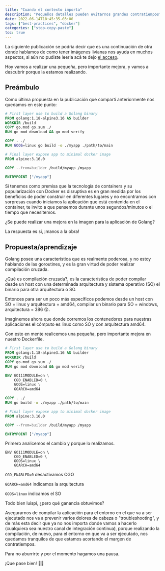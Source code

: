 ```yaml
---
title: "Cuando el contexto importa"
description: "Pequeños detalles pueden evitarnos grandes contratiempos"
date: 2022-06-14T18:45:35-03:00
tags: ["best-practices", "docker"]
categories: ["stop-copy-paste"]
toc: true
---
```

La siguiente publicación se podría decir que es una continuación de otra donde hablamos de como tener imágenes livianas 
nos ayuda en muchos aspectos, si aún no pudiste leerla acá te dejo 
[el acceso](https://luispe.github.io/blog/es/posts/lightweight-container-image/).

Hoy vamos a realizar una pequeña, pero importante mejora, y vamos a descubrir porque la estamos realizando.

## Preámbulo
Como última propuesta en la publicación que compartí anteriormente nos quedamos en este punto:

```dockerfile {linenos=table,filename="Dockerfile"}
# First layer use to build a Golang binary
FROM golang:1.18-alpine3.16 AS builder
WORKDIR /build
COPY go.mod go.sum ./
RUN go mod download && go mod verify

COPY . ./
RUN GOOS=linux go build -o ./myapp ./path/to/main

# Final layer expose app to minimal docker image
FROM alpine:3.16.0

COPY --from=builder /build/myapp /myapp

ENTRYPOINT ["/myapp"]
```

Si tenemos como premisa que la tecnología de containers y su popularización con Docker es disruptiva es en gran medida
por los beneficios de poder construir en diferentes lugares y no encontrarnos con sorpresas cuando iniciamos la aplicación
que está contenida en el container, te invito a que pensemos durante unos segundos/minutos o el tiempo que necesitemos.

¿Se puede realizar una mejora en la imagen para la aplicación de Golang?

La respuesta es si, ¡manos a la obra!

## Propuesta/aprendizaje
Golang posee una característica que es realmente poderosa, y no estoy hablando de las goroutines, y es la gran virtud de
poder realizar compilación cruzada.

¿Qué es compilación cruzada?, es la característica de poder compilar desde un host con una determinada arquitectura y
sistema operativo (SO) el binario para otra arquitectura o SO.

Entonces para ser un poco más específicos podemos desde un host con SO = linux y arquitectura = amd64, compilar un binario 
para SO = windows, arquitectura = 386 😲.

Imaginemos ahora que donde corremos los contenedores para nuestras aplicaciones el cómputo es linux como SO y con 
arquitectura amd64.

Con esto en mente realicemos una pequeña, pero importante mejora en nuestro Dockerfile.

```dockerfile {linenos=table,hl_lines=[7,8,9,10]filename="Dockerfile"}
# First layer use to build a Golang binary
FROM golang:1.18-alpine3.16 AS builder
WORKDIR /build
COPY go.mod go.sum ./
RUN go mod download && go mod verify

ENV GO111MODULE=on \
    CGO_ENABLED=0 \
    GOOS=linux \
    GOARCH=amd64

COPY . ./
RUN go build -o ./myapp ./path/to/main

# Final layer expose app to minimal docker image
FROM alpine:3.16.0

COPY --from=builder /build/myapp /myapp

ENTRYPOINT ["/myapp"]
```
Primero analicemos el cambio y porque lo realizamos.
```
ENV GO111MODULE=on \
    CGO_ENABLED=0 \
    GOOS=linux \
    GOARCH=amd64
```
`CGO_ENABLED=0` desactivamos CGO

`GOARCH=amd64` indicamos la arquitectura

`GOOS=linux` indicamos el SO

Todo bien luispi, ¿pero qué ganancia obtuvimos?

Asegurarnos de compilar la aplicación para el entorno en el que va a ser ejecutado nos va a prevenir varios dolores de
cabeza o "troubleshooting", y de más esta decir que ya no nos importa donde vamos a hacerlo (cualquiera sea nuestro canal
de integración continua), porque realizando la compilación, de nuevo, para el entorno en que va a ser ejecutado, nos 
quedamos tranquilos de que estamos acortando el margen de contratiempos.

Para no aburrirte y por el momento hagamos una pausa.

¡Que pase bien! 👋🏽
